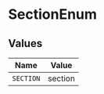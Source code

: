 # SectionEnum


## Values

| Name      | Value     |
| --------- | --------- |
| `SECTION` | section   |